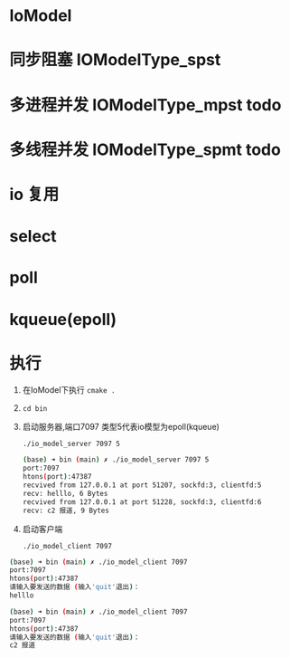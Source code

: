 # IoModel


# 同步阻塞 IOModelType_spst

# 多进程并发 IOModelType_mpst todo

# 多线程并发 IOModelType_spmt todo

# io 复用

# select 

# poll

# kqueue(epoll)


# 执行
1. 在IoModel下执行  `cmake .`

2. `cd bin`

3. 启动服务器,端口7097 类型5代表io模型为epoll(kqueue)

    `./io_model_server 7097 5 ` 

   ```bash
   (base) ➜ bin (main) ✗ ./io_model_server 7097 5 
   port:7097
   htons(port):47387
   recvived from 127.0.0.1 at port 51207, sockfd:3, clientfd:5
   recv: helllo, 6 Bytes
   recvived from 127.0.0.1 at port 51228, sockfd:3, clientfd:6
   recv: c2 报道, 9 Bytes
   
   ```

   

4. 启动客户端 

   `./io_model_client 7097 `

```bash
(base) ➜ bin (main) ✗ ./io_model_client 7097
port:7097
htons(port):47387
请输入要发送的数据 (输入'quit'退出)：
helllo

(base) ➜ bin (main) ✗ ./io_model_client 7097
port:7097
htons(port):47387
请输入要发送的数据 (输入'quit'退出)：
c2 报道 

```


